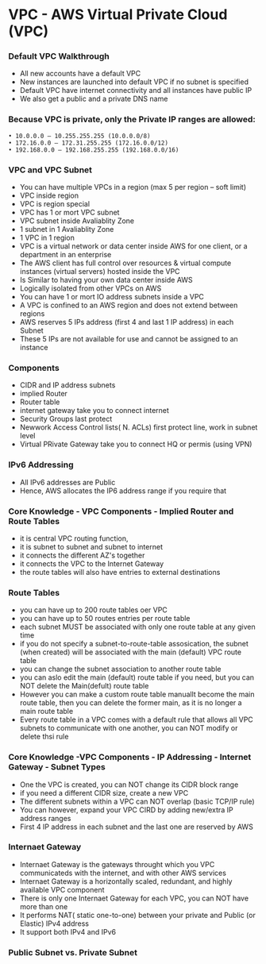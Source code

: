 # VPC - AWS Virtual Private Cloud (VPC)
### Default VPC Walkthrough
- All new accounts have a default VPC
- New instances are launched into default VPC if no subnet is specified
- Default VPC have internet connectivity and all instances have public IP
- We also get a public and a private DNS name
### Because VPC is private, only the Private IP ranges are allowed:
```
• 10.0.0.0 – 10.255.255.255 (10.0.0.0/8)
• 172.16.0.0 – 172.31.255.255 (172.16.0.0/12)
• 192.168.0.0 – 192.168.255.255 (192.168.0.0/16)
```
### VPC and VPC Subnet
- You can have multiple VPCs in a region (max 5 per region – soft limit)
- VPC inside region
- VPC is region special
- VPC has 1 or mort VPC subnet
- VPC subnet inside Avaliablity Zone
- 1 subnet in 1 Avaliablity Zone
- 1 VPC in 1 region
- VPC is a virtual network or data center inside AWS for one client, or a department in an enterprise
- The AWS client has full control over resources & virtual compute instances (virtual servers) hosted inside the VPC
- Is Similar to having your own data center inside AWS
- Logically isolated from other VPCs on AWS
- You can have 1 or mort IO address subnets inside a VPC
- A VPC is confined to an AWS region and does not extend between regions
- AWS reserves 5 IPs address (first 4 and last 1 IP address) in each Subnet
- These 5 IPs are not available for use and cannot be assigned to an instance
### Components
- CIDR and IP address subnets
- implied Router
- Router table
- internet gateway take you to connect internet
- Security Groups last protect
- Newwork Access Control lists( N. ACLs) first protect line, work in subnet level
- Virtual PRivate Gateway take you to connect HQ or permis (using VPN)
### IPv6 Addressing
- All IPv6 addresses are Public
- Hence, AWS allocates the IP6 address range if you require that
### Core Knowledge - VPC Components - Implied Router and Route Tables
- it is central VPC routing function,
- it is subnet to subnet and subnet to internet
- it connects the different AZ's together 
- it connects the VPC to the Internet Gateway
- the route tables will also have entries to external destinations
### Route Tables
- you can have up to 200 route tables oer VPC
- you can have up to 50 routes entries per route table
- each subnet MUST be associated with only one route table at any given time
- if you do not specify a subnet-to-route-table assosication, the subnet (when created) will be associated with the main (default) VPC route table
- you can change the subnet association to another route table
- you can aslo edit the main (default) route table if you need, but you can NOT delete the Main(defult) route table
- However you can make a custom route table manuallt become the main route table, then you can delete the former main, as it is no longer a main route table
- Every route table in a VPC comes with a default rule that allows all VPC subnets to communicate with one another, you can NOT modify or delete thsi rule
###  Core Knowledge -VPC Components - IP Addressing - Internet Gateway - Subnet Types
- One the VPC is created, you can NOT change its CIDR block range
- if you need a different CIDR size, create a new VPC
- The different subnets within a VPC can NOT overlap (basic TCP/IP rule)
- You can however, expand your VPC CIRD by adding new/extra IP address ranges
- First 4 IP address in each subnet and the last one are reserved by AWS
### Internaet Gateway
- Internaet Gateway is the gateways throught which you VPC communicateds with the internet, and with other AWS services
- Internaet Gateway is a horizontally scaled, redundant, and highly available VPC component
- There is only one Internaet Gateway for each VPC, you can NOT have more than one
- It performs NAT( static one-to-one) between your private and Public (or Elastic) IPv4 address
- It support both IPv4 and IPv6
### Public Subnet vs. Private Subnet

